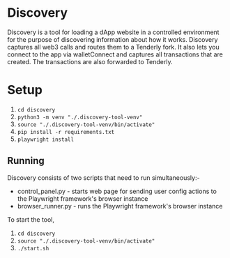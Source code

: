 # Discovery

Discovery is a tool for loading a dApp website in a controlled environment for the purpose of discovering information about how it works. Discovery captures all web3 calls and routes them to a Tenderly fork. It also lets you connect to the app via walletConnect and captures all transactions that are created. The transactions are also forwarded to Tenderly. 

# Setup
1. `cd discovery`
1. `python3 -m venv "./.discovery-tool-venv"`
1. `source "./.discovery-tool-venv/bin/activate"`
1. `pip install -r requirements.txt`
1. `playwright install`

## Running 
Discovery consists of two scripts that need to run simultaneously:-
- control_panel.py - starts web page for sending user config actions to the Playwright framework's browser instance
- browser_runner.py - runs the Playwright framework's browser instance

To start the tool,
1. `cd discovery`
1. `source "./.discovery-tool-venv/bin/activate"`
1. `./start.sh`
